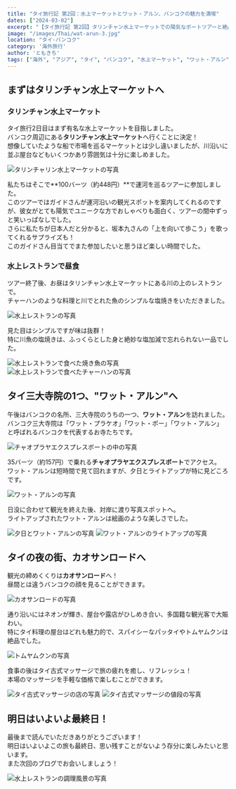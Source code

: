 ```yaml
---
title: "タイ旅行記 第2回：水上マーケットとワット・アルン、バンコクの魅力を満喫"
dates: ["2024-03-02"]
excerpt: "【タイ旅行記 第2回】タリンチャン水上マーケットでの陽気なボートツアーと絶品川魚料理、バンコク三大寺院のワット・アルンでの幻想的な夕景、そしてカオサンロードでの夜の賑わいまで。バンコクの昼と夜の表情を楽しんだ2日目の記録。"
image: "/images/Thai/wat-arun-3.jpg"
location: "タイ-バンコク"
category: '海外旅行'
author: 'ともきち'
tags: ["海外", "アジア", "タイ", "バンコク", "水上マーケット", "ワット・アルン", "寺院", "カオサンロード", "タイ料理", "ナイトマーケット"]
---
```


## まずはタリンチャン水上マーケットへ

### タリンチャン水上マーケット

タイ旅行2日目はまず有名な水上マーケットを目指しました。  
バンコク周辺にある**タリンチャン水上マーケット**へ行くことに決定！   
想像していたような船で市場を巡るマーケットとは少し違いましたが、川沿いに並ぶ屋台などもいくつかあり雰囲気は十分に楽しめました。  

![タリンチャリン水上マーケットの写真](/images/Thai/taling-chan-floating-market-1.jpg)

私たちはそこで**100バーツ（約448円）**で運河を巡るツアーに参加しました。  
このツアーではガイドさんが運河沿いの観光スポットを案内してくれるのですが、彼女がとても陽気でユニークな方でおしゃべりも面白く、ツアーの間中ずっと笑いっぱなしでした。  
さらに私たちが日本人だと分かると、坂本九さんの「上を向いて歩こう」を歌ってくれるサプライズも！  
このガイドさん目当てでまた参加したいと思うほど楽しい時間でした。  

### 水上レストランで昼食

ツアー終了後、お昼はタリンチャン水上マーケットにある川の上のレストランで。  
チャーハンのような料理と川でとれた魚のシンプルな塩焼きをいただきました。  

![水上レストランの写真](/images/Thai/taling-chan-restaurant-1.jpg)

見た目はシンプルですが味は抜群！  
特に川魚の塩焼きは、ふっくらとした身と絶妙な塩加減で忘れられない一品でした。  

![水上レストランで食べた焼き魚の写真](/images/Thai/thai-fish-food.jpg)
![水上レストランで食べたチャーハンの写真](/images/Thai/thai-food-2.jpg)

## タイ三大寺院の1つ、"ワット・アルン"へ

午後はバンコクの名所、三大寺院のうちの一つ、**ワット・アルン**を訪れました。  
バンコク三大寺院は「ワット・プラケオ」「ワット・ポー」「ワット・アルン」と呼ばれるバンコクを代表するお寺たちです。  

![チャオプラヤエクスプレスボートの中の写真](/images/Thai/chao-phraya-express-1.jpg)

35バーツ（約157円）で乗れる**チャオプラヤエクスプレスボート**でアクセス。  
ワット・アルンは短時間で見て回れますが、夕日とライトアップが特に見どころです。  

![ワット・アルンの写真](/images/Thai/wat-arun-1.jpg)

日没に合わせて観光を終えた後、対岸に渡り写真スポットへ。  
ライトアップされたワット・アルンは絵画のような美しさでした。 

![夕日とワット・アルンの写真](/images/Thai/wat-arun-2.jpg)
![ワット・アルンのライトアップの写真](/images/Thai/wat-arun-3.jpg)

## タイの夜の街、カオサンロードへ

観光の締めくくりは**カオサンロード**へ！  
昼間とは違うバンコクの顔を見ることができます。  

![カオサンロードの写真](/images/Thai/khao-san-street.jpg)

通り沿いにはネオンが輝き、屋台や露店がひしめき合い、多国籍な観光客で大賑わい。  
特にタイ料理の屋台はどれも魅力的で、スパイシーなパッタイやトムヤムクンは絶品でした。  

![トムヤムクンの写真](/images/Thai/tom-yum-goong.jpg)

食事の後はタイ古式マッサージで旅の疲れを癒し、リフレッシュ！  
本場のマッサージを手軽な価格で楽しむことができます。  

![タイ古式マッサージの店の写真](/images/Thai/thai-massage-1.jpg)
![タイ古式マッサージの値段の写真](/images/Thai/thai-massage-2.jpg)

## 明日はいよいよ最終日！

最後まで読んでいただきありがとうございます！  
明日はいよいよこの旅も最終日、思い残すことがないよう存分に楽しみたいと思います。  
また次回のブログでお会いしましょう！  

![水上レストランの調理風景の写真](/images/Thai/taling-chan-restaurant-2.jpg)
